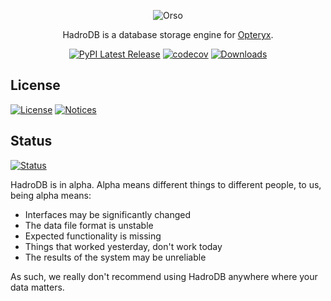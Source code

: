 <div align="center">

![Orso](https://raw.githubusercontent.com/mabel-dev/hadro/main/hadro.png)

HadroDB is a database storage engine for [Opteryx](https://opteryx.dev).

[![PyPI Latest Release](https://img.shields.io/pypi/v/hadrodb.svg)](https://pypi.org/project/hadrodb/)
[![codecov](https://codecov.io/gh/mabel-dev/hadrodb/branch/main/graph/badge.svg?token=nl9JwOVdPs)](https://codecov.io/gh/mabel-dev/hadrodb)
[![Downloads](https://static.pepy.tech/badge/hadrodb)](https://pepy.tech/project/hadrodb)

</div>

## License

[![License](https://img.shields.io/badge/License-MIT-blue.svg)](https://github.com/mabel-dev/hadrodb/blob/main/LICENSE)
[![Notices](https://img.shields.io/badge/-Notices-darkgreen.svg)](https://github.com/mabel-dev/hadrodb/blob/main/NOTICES)

## Status

[![Status](https://img.shields.io/badge/Status-alpha-orange)](https://github.com/mabel-dev/opteryx)

HadroDB is in alpha. Alpha means different things to different people, to us, being alpha means:

- Interfaces may be significantly changed
- The data file format is unstable
- Expected functionality is missing
- Things that worked yesterday, don't work today
- The results of the system may be unreliable

As such, we really don't recommend using HadroDB anywhere where your data matters.